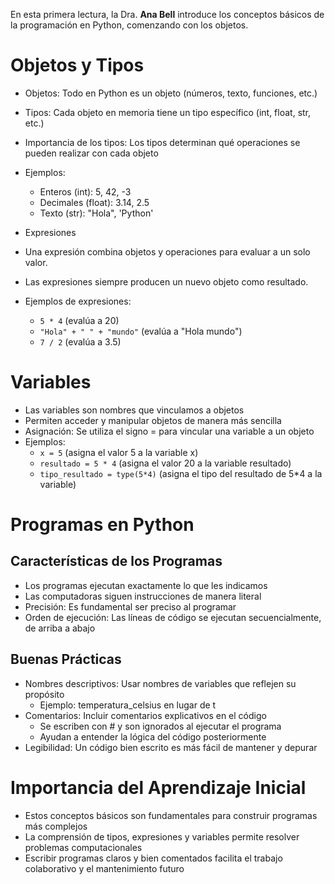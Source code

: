 En esta primera lectura, la Dra. **Ana Bell** introduce los conceptos básicos de la programación en Python, comenzando con los objetos.

# Objetos y Tipos

- Objetos: Todo en Python es un objeto (números, texto, funciones, etc.)
- Tipos: Cada objeto en memoria tiene un tipo específico (int, float, str, etc.)
- Importancia de los tipos: Los tipos determinan qué operaciones se pueden realizar con cada objeto
- Ejemplos:
    - Enteros (int): 5, 42, -3
    - Decimales (float): 3.14, 2.5
    - Texto (str): "Hola", 'Python'

- Expresiones

- Una expresión combina objetos y operaciones para evaluar a un solo valor.
- Las expresiones siempre producen un nuevo objeto como resultado.

- Ejemplos de expresiones:
    - ``5 * 4`` (evalúa a 20)
    - ``"Hola" + " " + "mundo"`` (evalúa a "Hola mundo")
    - ``7 / 2`` (evalúa a 3.5)

# Variables

- Las variables son nombres que vinculamos a objetos
- Permiten acceder y manipular objetos de manera más sencilla
- Asignación: Se utiliza el signo = para vincular una variable a un objeto
- Ejemplos:
    - ``x = 5`` (asigna el valor 5 a la variable x)
    - ``resultado = 5 * 4`` (asigna el valor 20 a la variable resultado)
    - ``tipo_resultado = type(5*4)`` (asigna el tipo del resultado de 5*4 a la variable)

# Programas en Python

## Características de los Programas

- Los programas ejecutan exactamente lo que les indicamos
- Las computadoras siguen instrucciones de manera literal
- Precisión: Es fundamental ser preciso al programar
- Orden de ejecución: Las líneas de código se ejecutan secuencialmente, de arriba a abajo

## Buenas Prácticas

- Nombres descriptivos: Usar nombres de variables que reflejen su propósito
    - Ejemplo: temperatura_celsius en lugar de t
- Comentarios: Incluir comentarios explicativos en el código
    - Se escriben con # y son ignorados al ejecutar el programa
    - Ayudan a entender la lógica del código posteriormente
- Legibilidad: Un código bien escrito es más fácil de mantener y depurar

# Importancia del Aprendizaje Inicial

- Estos conceptos básicos son fundamentales para construir programas más complejos
- La comprensión de tipos, expresiones y variables permite resolver problemas computacionales
- Escribir programas claros y bien comentados facilita el trabajo colaborativo y el mantenimiento futuro